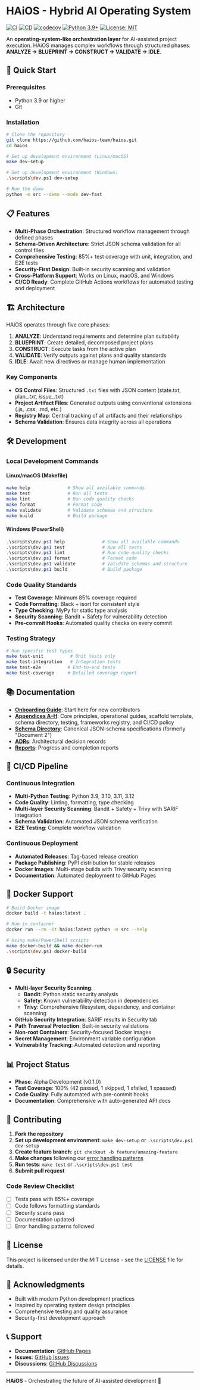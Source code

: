 # HAiOS - Hybrid AI Operating System

[![CI](https://github.com/haios-team/haios/workflows/CI/badge.svg)](https://github.com/haios-team/haios/actions/workflows/ci.yml)
[![CD](https://github.com/haios-team/haios/workflows/CD/badge.svg)](https://github.com/haios-team/haios/actions/workflows/cd.yml)
[![codecov](https://codecov.io/gh/haios-team/haios/branch/main/graph/badge.svg)](https://codecov.io/gh/haios-team/haios)
[![Python 3.9+](https://img.shields.io/badge/python-3.9+-blue.svg)](https://www.python.org/downloads/)
[![License: MIT](https://img.shields.io/badge/License-MIT-yellow.svg)](https://opensource.org/licenses/MIT)

An **operating-system-like orchestration layer** for AI-assisted project execution. HAiOS manages complex workflows through structured phases: **ANALYZE → BLUEPRINT → CONSTRUCT → VALIDATE → IDLE**.

## 🚀 Quick Start

### Prerequisites
- Python 3.9 or higher
- Git

### Installation

```bash
# Clone the repository
git clone https://github.com/haios-team/haios.git
cd haios

# Set up development environment (Linux/macOS)
make dev-setup

# Set up development environment (Windows)
.\scripts\dev.ps1 dev-setup

# Run the demo
python -m src --demo --mode dev-fast
```

## 📋 Features

- **Multi-Phase Orchestration**: Structured workflow management through defined phases
- **Schema-Driven Architecture**: Strict JSON schema validation for all control files
- **Comprehensive Testing**: 85%+ test coverage with unit, integration, and E2E tests
- **Security-First Design**: Built-in security scanning and validation
- **Cross-Platform Support**: Works on Linux, macOS, and Windows
- **CI/CD Ready**: Complete GitHub Actions workflows for automated testing and deployment

## 🏗️ Architecture

HAiOS operates through five core phases:

1. **ANALYZE**: Understand requirements and determine plan suitability
2. **BLUEPRINT**: Create detailed, decomposed project plans
3. **CONSTRUCT**: Execute tasks from the active plan
4. **VALIDATE**: Verify outputs against plans and quality standards
5. **IDLE**: Await new directives or manage human implementation

### Key Components

- **OS Control Files**: Structured `.txt` files with JSON content (state.txt, plan_*.txt, issue_*.txt)
- **Project Artifact Files**: Generated outputs using conventional extensions (.js, .css, .md, etc.)
- **Registry Map**: Central tracking of all artifacts and their relationships
- **Schema Validation**: Ensures data integrity across all operations

## 🛠️ Development

### Local Development Commands

#### Linux/macOS (Makefile)
```bash
make help              # Show all available commands
make test              # Run all tests
make lint              # Run code quality checks
make format            # Format code
make validate          # Validate schemas and structure
make build             # Build package
```

#### Windows (PowerShell)
```powershell
.\scripts\dev.ps1 help              # Show all available commands
.\scripts\dev.ps1 test              # Run all tests
.\scripts\dev.ps1 lint              # Run code quality checks
.\scripts\dev.ps1 format            # Format code
.\scripts\dev.ps1 validate          # Validate schemas and structure
.\scripts\dev.ps1 build             # Build package
```

### Code Quality Standards

- **Test Coverage**: Minimum 85% coverage required
- **Code Formatting**: Black + isort for consistent style
- **Type Checking**: MyPy for static type analysis
- **Security Scanning**: Bandit + Safety for vulnerability detection
- **Pre-commit Hooks**: Automated quality checks on every commit

### Testing Strategy

```bash
# Run specific test types
make test-unit          # Unit tests only
make test-integration   # Integration tests
make test-e2e          # End-to-end tests
make test-coverage     # Detailed coverage report
```

## 📚 Documentation

- **[Onboarding Guide](docs/onboarding/README.md)**: Start here for new contributors
- **[Appendices A–H](docs/appendices/)**: Core principles, operational guides, scaffold template, schema directory, testing, frameworks registry, and CI/CD policy
- **[Schema Directory](docs/schema/)**: Canonical JSON-schema specifications (formerly "Document 2")
- **[ADRs](docs/ADR/)**: Architectural decision records
- **[Reports](docs/reports/)**: Progress and completion reports

## 🔄 CI/CD Pipeline

### Continuous Integration
- **Multi-Python Testing**: Python 3.9, 3.10, 3.11, 3.12
- **Code Quality**: Linting, formatting, type checking
- **Multi-layer Security Scanning**: Bandit + Safety + Trivy with SARIF integration
- **Schema Validation**: Automated JSON schema verification
- **E2E Testing**: Complete workflow validation

### Continuous Deployment
- **Automated Releases**: Tag-based release creation
- **Package Publishing**: PyPI distribution for stable releases
- **Docker Images**: Multi-stage builds with Trivy security scanning
- **Documentation**: Automated deployment to GitHub Pages

## 🐳 Docker Support

```bash
# Build Docker image
docker build -t haios:latest .

# Run in container
docker run --rm -it haios:latest python -m src --help

# Using make/PowerShell scripts
make docker-build && make docker-run
.\scripts\dev.ps1 docker-build
```

## 🔒 Security

- **Multi-layer Security Scanning**:
  - **Bandit**: Python static security analysis
  - **Safety**: Known vulnerability detection in dependencies  
  - **Trivy**: Comprehensive filesystem, dependency, and container scanning
- **GitHub Security Integration**: SARIF results in Security tab
- **Path Traversal Protection**: Built-in security validations
- **Non-root Containers**: Security-focused Docker images
- **Secret Management**: Environment variable configuration
- **Vulnerability Tracking**: Automated detection and reporting

## 📊 Project Status

- **Phase**: Alpha Development (v0.1.0)
- **Test Coverage**: 100% (42 passed, 1 skipped, 1 xfailed, 1 xpassed)
- **Code Quality**: Fully automated with pre-commit hooks
- **Documentation**: Comprehensive with auto-generated API docs

## 🤝 Contributing

1. **Fork the repository**
2. **Set up development environment**: `make dev-setup` or `.\scripts\dev.ps1 dev-setup`
3. **Create feature branch**: `git checkout -b feature/amazing-feature`
4. **Make changes** following our [error handling patterns](docs/onboarding/README.md#7-error-handling-patterns--best-practices)
5. **Run tests**: `make test` or `.\scripts\dev.ps1 test`
6. **Submit pull request**

### Code Review Checklist
- [ ] Tests pass with 85%+ coverage
- [ ] Code follows formatting standards
- [ ] Security scans pass
- [ ] Documentation updated
- [ ] Error handling patterns followed

## 📄 License

This project is licensed under the MIT License - see the [LICENSE](LICENSE) file for details.

## 🙏 Acknowledgments

- Built with modern Python development practices
- Inspired by operating system design principles
- Comprehensive testing and quality assurance
- Security-first development approach

## 📞 Support

- **Documentation**: [GitHub Pages](https://haios-team.github.io/haios)
- **Issues**: [GitHub Issues](https://github.com/haios-team/haios/issues)
- **Discussions**: [GitHub Discussions](https://github.com/haios-team/haios/discussions)

---

**HAiOS** - Orchestrating the future of AI-assisted development 🚀 
